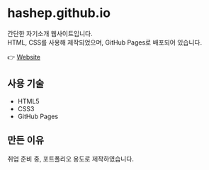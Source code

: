 # hashep.github.io

간단한 자기소개 웹사이트입니다.  
HTML, CSS를 사용해 제작되었으며,
GitHub Pages로 배포되어 있습니다.

👉 [Website](https://hashep.github.io/)

## 사용 기술

- HTML5
- CSS3
- GitHub Pages

## 만든 이유

취업 준비 중, 포트폴리오 용도로 제작하였습니다.
